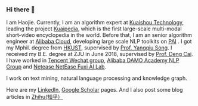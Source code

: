 ### Hi there 👋

I am Haojie. Currently, I am an algorithm expert at [Kuaishou Technology](https://www.kuaishou.com/), leading the project [Kuaipedia](https://github.com/ScarletPan/Kuaipedia), which is the first large-scale multi-modal short-video encyclopedia in the world. Before that, I am an senior algorithm engineer at [Alibaba Cloud](https://www.alibabacloud.com/), developing large scale NLP toolkits on [PAI](https://www.alibabacloud.com/product/machine-learning?spm=a2c65.11461447.0.0.25e81730czH1UY) . I got my Mphil. degree from [HKUST](http://www.ust.hk/), supervised by [Prof. Yangqiu Song](https://www.cse.ust.hk/~yqsong/). I received my B.E. degree at ZJU in June 2018, supervised by [Prof. Deng Cai](http://dengcai.zjulearning.org:8081/). I have worked in [Tencent Wechat group](https://weixin.qq.com/), [Alibaba DAMO Academy NLP Group](https://damo.alibaba.com/labs/language-technology/) and [Netease NetEase Fuxi AI Lab](https://fuxi.163.com/).

I work on text mining, natural language processing and knowledge graph.

Here are my [LinkedIn](https://www.linkedin.cn/in/haojie-pan-767612245/), [Google Scholar](https://scholar.google.com/citations?user=2NehWz0AAAAJ&hl=en) pages. And I also post some blog articles in [Zhihu(知乎）](https://www.zhihu.com/people/scarlet-pan)




